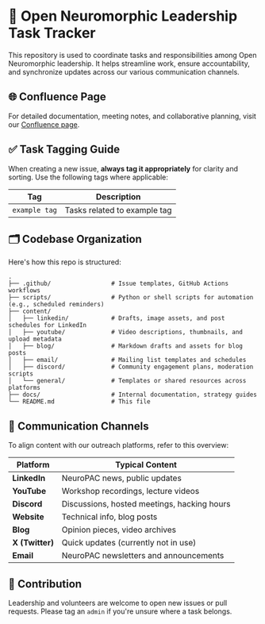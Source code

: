 # 🧠 Open Neuromorphic Leadership Task Tracker

This repository is used to coordinate tasks and responsibilities among Open Neuromorphic leadership. It helps streamline work, ensure accountability, and synchronize updates across our various communication channels.

## 🌐 Confluence Page

For detailed documentation, meeting notes, and collaborative planning, visit our [Confluence page]([https://open-neuromorphic.atlassian.net/wiki/home](https://open-neuromorphic.atlassian.net/wiki/spaces/Strategy/overview)).

## ✅ Task Tagging Guide

When creating a new issue, **always tag it appropriately** for clarity and sorting. Use the following tags where applicable:

| Tag           | Description |
|---------------|-------------|
| `example tag`     | Tasks related to example tag|



## 🗂️ Codebase Organization

Here's how this repo is structured:

```
.
├── .github/                 # Issue templates, GitHub Actions workflows
├── scripts/                 # Python or shell scripts for automation (e.g., scheduled reminders)
├── content/
│   ├── linkedin/            # Drafts, image assets, and post schedules for LinkedIn
│   ├── youtube/             # Video descriptions, thumbnails, and upload metadata
│   ├── blog/                # Markdown drafts and assets for blog posts
│   ├── email/               # Mailing list templates and schedules
│   ├── discord/             # Community engagement plans, moderation scripts
│   └── general/             # Templates or shared resources across platforms
├── docs/                    # Internal documentation, strategy guides
└── README.md                # This file
```

## 📡 Communication Channels

To align content with our outreach platforms, refer to this overview:

| Platform      | Typical Content |
|---------------|------------------|
| **LinkedIn**  | NeuroPAC news, public updates |
| **YouTube**   | Workshop recordings, lecture videos |
| **Discord**   | Discussions, hosted meetings, hacking hours |
| **Website**   | Technical info, blog posts |
| **Blog**      | Opinion pieces, video archives |
| **X (Twitter)** | Quick updates (currently not in use) |
| **Email**     | NeuroPAC newsletters and announcements |

## 🤝 Contribution

Leadership and volunteers are welcome to open new issues or pull requests. Please tag an `admin` if you're unsure where a task belongs.
